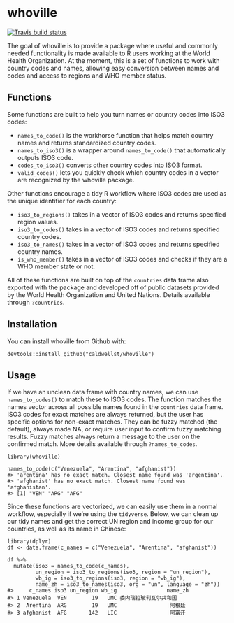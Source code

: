 
<!-- README.md is generated from README.Rmd. Please edit that file -->

whoville
========

<!-- badges: start -->

[![Travis build
status](https://travis-ci.com/caldwellst/whoville.svg?branch=master)](https://travis-ci.com/caldwellst/whoville)
<!-- badges: end -->

The goal of whoville is to provide a package where useful and commonly
needed functionality is made available to R users working at the World
Health Organization. At the moment, this is a set of functions to work
with country codes and names, allowing easy conversion between names and
codes and access to regions and WHO member status.

Functions
---------

Some functions are built to help you turn names or country codes into
ISO3 codes:

-   `names_to_code()` is the workhorse function that helps match country
    names and returns standardized country codes.
-   `names_to_iso3()` is a wrapper around `names_to_code()` that
    automatically outputs ISO3 code.
-   `codes_to_iso3()` converts other country codes into ISO3 format.
-   `valid_codes()` lets you quickly check which country codes in a
    vector are recognized by the whoville package.

Other functions encourage a tidy R workflow where ISO3 codes are used as
the unique identifier for each country:

-   `iso3_to_regions()` takes in a vector of ISO3 codes and returns
    specified region values.
-   `iso3_to_codes()` takes in a vector of ISO3 codes and returns
    specified country codes.
-   `iso3_to_names()` takes in a vector of ISO3 codes and returns
    specified country names.
-   `is_who_member()` takes in a vector of ISO3 codes and checks if they
    are a WHO member state or not.

All of these functions are built on top of the `countries` data frame
also exported with the package and developed off of public datasets
provided by the World Health Organization and United Nations. Details
available through `?countries`.

Installation
------------

You can install whoville from Github with:

    devtools::install_github("caldwellst/whoville")

Usage
-----

If we have an unclean data frame with country names, we can use
`names_to_codes()` to match these to ISO3 codes. The function matches
the names vector across all possible names found in the `countries` data
frame. ISO3 codes for exact matches are always returned, but the user
has specific options for non-exact matches. They can be fuzzy matched
(the default), always made NA, or require user input to confirm fuzzy
matching results. Fuzzy matches always return a message to the user on
the confirmed match. More details available through `?names_to_codes`.

    library(whoville)

    names_to_code(c("Venezuela", "Arentina", "afghanist"))
    #> 'arentina' has no exact match. Closest name found was 'argentina'.
    #> 'afghanist' has no exact match. Closest name found was 'afghanistan'.
    #> [1] "VEN" "ARG" "AFG"

Since these functions are vectorized, we can easily use them in a normal
workflow, especially if we’re using the `tidyverse`. Below, we can clean
up our tidy names and get the correct UN region and income group for our
countries, as well as its name in Chinese:

    library(dplyr)
    df <- data.frame(c_names = c("Venezuela", "Arentina", "afghanist"))

    df %>%
      mutate(iso3 = names_to_code(c_names),
             un_region = iso3_to_regions(iso3, region = "un_region"),
             wb_ig = iso3_to_regions(iso3, region = "wb_ig"),
             name_zh = iso3_to_names(iso3, org = "un", language = "zh"))
    #>     c_names iso3 un_region wb_ig                name_zh
    #> 1 Venezuela  VEN        19   UMC 委内瑞拉玻利瓦尔共和国
    #> 2  Arentina  ARG        19   UMC                 阿根廷
    #> 3 afghanist  AFG       142   LIC                 阿富汗
